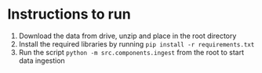 # Instructions to run

1. Download the data from drive, unzip and place in the root directory
2. Install the required libraries by running `pip install -r requirements.txt`
3. Run the script `python -m src.components.ingest` from the root to start data ingestion